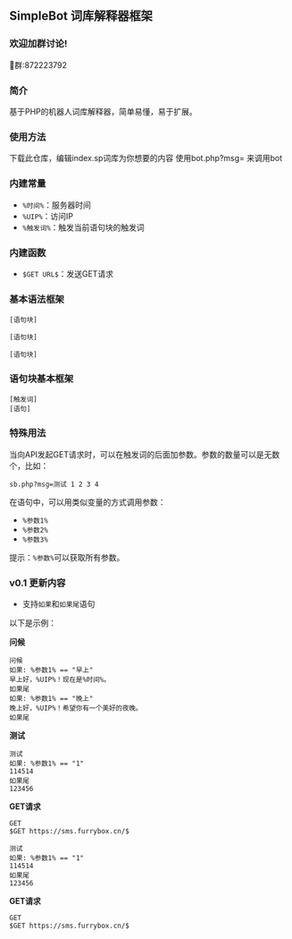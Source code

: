 ## SimpleBot 词库解释器框架

### 欢迎加群讨论!
🐧群:872223792

### 简介
基于PHP的机器人词库解释器，简单易懂，易于扩展。

### 使用方法
下载此仓库，编辑index.sp词库为你想要的内容
使用bot.php?msg=
来调用bot

### 内建常量
- `%时间%`：服务器时间
- `%UIP%`：访问IP
- `%触发词%`：触发当前语句块的触发词

### 内建函数
- `$GET URL$`：发送GET请求

### 基本语法框架
```
[语句块]

[语句块]

[语句块]
```

### 语句块基本框架
```
[触发词]
[语句]
```

### 特殊用法
当向API发起GET请求时，可以在触发词的后面加参数。参数的数量可以是无数个，比如：
```
sb.php?msg=测试 1 2 3 4
```
在语句中，可以用类似变量的方式调用参数：
- `%参数1%`
- `%参数2%`
- `%参数3%`

提示：`%参数%`可以获取所有参数。

### v0.1 更新内容
- 支持`如果`和`如果尾`语句

以下是示例：

**问候**
```
问候
如果: %参数1% == "早上"
早上好，%UIP%！现在是%时间%。
如果尾
如果: %参数1% == "晚上"
晚上好，%UIP%！希望你有一个美好的夜晚。
如果尾
```

**测试**
```
测试
如果: %参数1% == "1"
114514
如果尾
123456
```

**GET请求**
```
GET
$GET https://sms.furrybox.cn/$
```
```
测试
如果: %参数1% == "1"
114514
如果尾
123456
```

**GET请求**
```
GET
$GET https://sms.furrybox.cn/$
```
